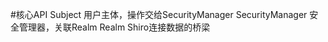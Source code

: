 #核心API
    Subject 用户主体，操作交给SecurityManager
    SecurityManager 安全管理器，关联Realm
    Realm   Shiro连接数据的桥梁